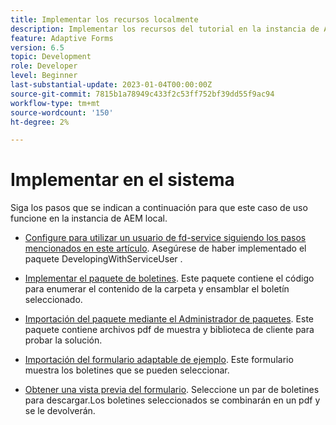 ```yaml
---
title: Implementar los recursos localmente
description: Implementar los recursos del tutorial en la instancia de AEM local
feature: Adaptive Forms
version: 6.5
topic: Development
role: Developer
level: Beginner
last-substantial-update: 2023-01-04T00:00:00Z
source-git-commit: 7815b1a78949c433f2c53ff752bf39dd55f9ac94
workflow-type: tm+mt
source-wordcount: '150'
ht-degree: 2%

---
```


# Implementar en el sistema

Siga los pasos que se indican a continuación para que este caso de uso funcione en la instancia de AEM local.

* [Configure para utilizar un usuario de fd-service siguiendo los pasos mencionados en este artículo](https://experienceleague.adobe.com/docs/experience-manager-learn/forms/adaptive-forms/service-user-tutorial-develop.html?lang=en). Asegúrese de haber implementado el paquete DevelopingWithServiceUser .

* [Implementar el paquete de boletines](assets/Newsletters.core-1.0.0-SNAPSHOT.jar). Este paquete contiene el código para enumerar el contenido de la carpeta y ensamblar el boletín seleccionado.

* [Importación del paquete mediante el Administrador de paquetes](assets/newsletter.zip). Este paquete contiene archivos pdf de muestra y biblioteca de cliente para probar la solución.

* [Importación del formulario adaptable de ejemplo](assets/sample-adaptive-form.zip). Este formulario muestra los boletines que se pueden seleccionar.

* [Obtener una vista previa del formulario](http://localhost:4502/content/dam/formsanddocuments/downloadarchivednewsletters/jcr:content?wcmmode=disabled).
Seleccione un par de boletines para descargar.Los boletines seleccionados se combinarán en un pdf y se le devolverán.




